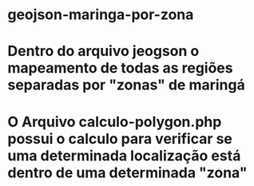 # geojson-maringa-por-zona
# Dentro do arquivo jeogson o mapeamento de todas as regiões separadas por "zonas" de maringá
# O Arquivo calculo-polygon.php possui o calculo para verificar se uma determinada localização está dentro de uma determinada "zona"
